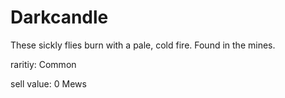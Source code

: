 # Darkcandle

These sickly flies burn with a pale, cold fire. Found in the mines.

raritiy: Common

sell value: 0 Mews